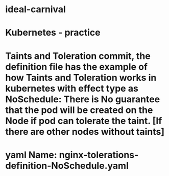 # ideal-carnival
# Kubernetes - practice
# Taints and Toleration commit, the definition file has the example of how Taints and Toleration works in kubernetes with effect type as NoSchedule: There is No guarantee that the pod will be created on the Node if pod can tolerate the taint. [If there are other nodes without taints] 
# yaml Name: nginx-tolerations-definition-NoSchedule.yaml 
